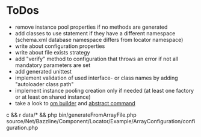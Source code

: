 # ToDos

* remove instance pool properties if no methods are generated
* add classes to use statement if they have a different namespace (schema.xml database namespace differs from locator namespace)
* write about configuration properties
* write about file exists strategy
* add "verify" method to configuration that throws an error if not all mandatory parameters are set
* add generated unittest
* implement validation of used interface- or class names by adding "autoloader class path"
* implement instance pooling creation only if needed (at least one factory or at least on shared instance)
* take a look to [om builder](https://github.com/propelorm/Propel/blob/master/generator/lib/builder/om/OMBuilder.php) and [abstract command](https://github.com/propelorm/Propel2/blob/master/src/Propel/Generator/Command/AbstractCommand.php)

c && r data/* && php bin/generateFromArrayFile.php source/Net/Bazzline/Component/Locator/Example/ArrayConfiguration/configuration.php
